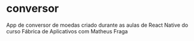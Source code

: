 # conversor
App de conversor de moedas criado durante as aulas de React Native do curso Fábrica de Aplicativos com Matheus Fraga
